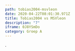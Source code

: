 ```yaml
---
path: tobias2004-msvleon
date: 2020-04-22T08:01:30.971Z
title: Tobias2004 vs MSVleon
description: "7"
iframe: 0J8YSmDo
category: Groep A
---
```

.